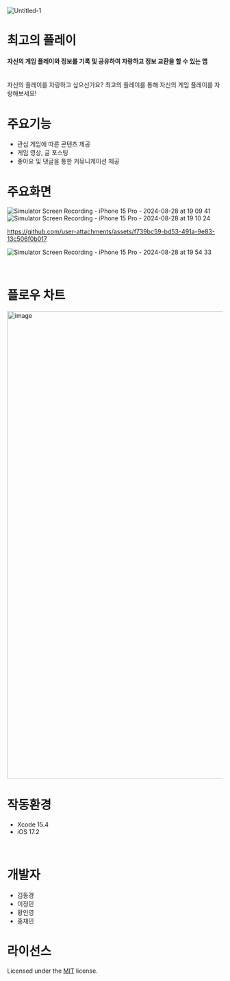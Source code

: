 ![Untitled-1](https://github.com/user-attachments/assets/89a7a883-d756-4915-9bbd-98f6e55bc70d)

# 최고의 플레이
#### 자신의 게임 플레이와 정보를 기록 및 공유하여 자랑하고 정보 교환을 할 수 있는 앱
<br>
자신의 플레이를 자랑하고 싶으신가요? 최고의 플레이를 통해 자신의 게임 플레이를 자랑해보세요! 

<br>

# 주요기능
- 관심 게임에 따른 콘텐츠 제공
- 게임 영상, 글 포스팅
- 좋아요 및 댓글을 통한 커뮤니케이션 제공


# 주요화면

![Simulator Screen Recording - iPhone 15 Pro - 2024-08-28 at 19 09 41](https://github.com/user-attachments/assets/8f6a7385-1986-48fe-b1ac-65db722ecb3a)
![Simulator Screen Recording - iPhone 15 Pro - 2024-08-28 at 19 10 24](https://github.com/user-attachments/assets/258e4519-2d0e-42d3-ab54-8f1255f01952)


https://github.com/user-attachments/assets/f739bc59-bd53-491a-9e83-13c506f0b017



![Simulator Screen Recording - iPhone 15 Pro - 2024-08-28 at 19 54 33](https://github.com/user-attachments/assets/c3fa6905-e6a8-4022-a78d-15fda0b99632)











<br>

# 플로우 차트
<img width="1090" alt="image" src="https://github.com/user-attachments/assets/8662724f-c4c0-4fc7-b05e-56463657b004">

<br>

# 작동환경
- Xcode 15.4
- iOS 17.2
<br>

# 개발자
- 김동경
- 이정민
- 황인영
- 홍재민


# 라이선스
Licensed under the [MIT](LICENSE) license.
